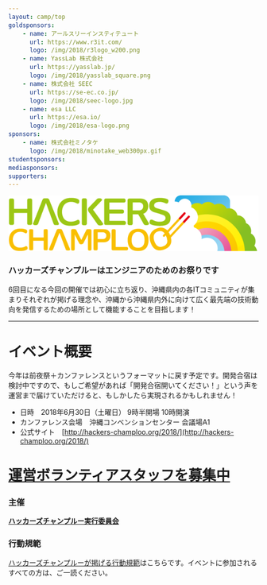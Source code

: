 ```yaml
---
layout: camp/top
goldsponsors:
    - name: アールスリーインスティテュート
      url: https://www.r3it.com/
      logo: /img/2018/r3logo_w200.png
    - name: YassLab 株式会社
      url: https://yasslab.jp/
      logo: /img/2018/yasslab_square.png
    - name: 株式会社 SEEC
      url: https://se-ec.co.jp/
      logo: /img/2018/seec-logo.jpg
    - name: esa LLC
      url: https://esa.io/
      logo: /img/2018/esa-logo.png
sponsors:
    - name: 株式会社ミノタケ
      logo: /img/2018/minotake_web300px.gif
studentsponsors:
mediasponsors:
supporters:
---
```



![ハッカーズチャンプルー](/img/logo/banner.png)


### ハッカーズチャンプルーはエンジニアのためのお祭りです

6回目になる今回の開催では初心に立ち返り、沖縄県内の各ITコミュニティが集まりそれぞれが掲げる理念や、沖縄から沖縄県内外に向けて広く最先端の技術動向を発信するための場所として機能することを目指します！

-----

# イベント概要

今年は前夜祭＋カンファレンスというフォーマットに戻す予定です。開発合宿は検討中ですので、もしご希望があれば「開発合宿開いてください！」という声を運営まで届けていただけると、もしかしたら実現されるかもしれません！

* 日時　2018年6月30日（土曜日） 9時半開場 10時開演
* カンファレンス会場　沖縄コンベンションセンター 会議場A1
* 公式サイト　[http://hackers-champloo.org/2018/](http://hackers-champloo.org/2018/)

# [運営ボランティアスタッフを募集中](/2018/staff.html)


### 主催

**[ハッカーズチャンプルー実行委員会](/about.html)**

### 行動規範

[ハッカーズチャンプルーが掲げる行動規範](/policy.html)はこちらです。イベントに参加されるすべての方は、ご一読ください。

